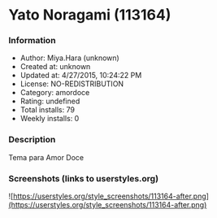 # Yato Noragami (113164)

### Information
- Author: Miya.Hara (unknown)
- Created at: unknown
- Updated at: 4/27/2015, 10:24:22 PM
- License: NO-REDISTRIBUTION
- Category: amordoce
- Rating: undefined
- Total installs: 79
- Weekly installs: 0


### Description
Tema para Amor Doce


### Screenshots (links to userstyles.org)
![https://userstyles.org/style_screenshots/113164-after.png](https://userstyles.org/style_screenshots/113164-after.png)


